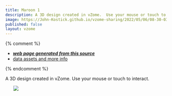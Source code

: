 ```yaml
---
title: Maroon 1
description: A 3D design created in vZome.  Use your mouse or touch to interact.
image: https://John-Kostick.github.io/vzome-sharing/2022/05/06/08-30-03-Maroon-1/Maroon-1.png
published: false
layout: vzome
---
```


{% comment %}
 - [***web page generated from this source***](<https://John-Kostick.github.io/vzome-sharing/2022/05/06/Maroon-1-08-30-03.html>)
 - [data assets and more info](<https://github.com/John-Kostick/vzome-sharing/tree/main/2022/05/06/08-30-03-Maroon-1/>)
 
{% endcomment %}

A 3D design created in vZome.  Use your mouse or touch to interact.

<vzome-viewer style="width: 87%; height: 60vh; margin: 5%"
       src="https://John-Kostick.github.io/vzome-sharing/2022/05/06/08-30-03-Maroon-1/Maroon-1.vZome" >
  <img src="https://John-Kostick.github.io/vzome-sharing/2022/05/06/08-30-03-Maroon-1/Maroon-1.png" />
</vzome-viewer>